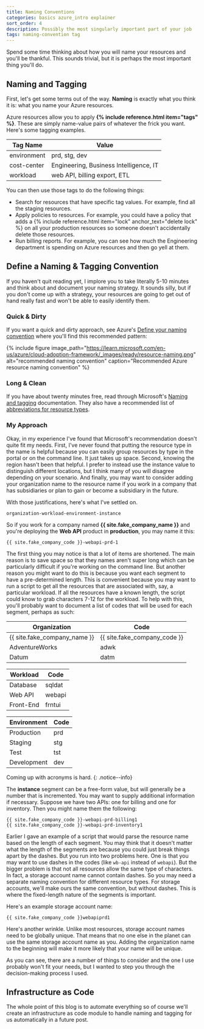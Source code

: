 ```yaml
---
title: Naming Conventions
categories: basics azure_intro explainer
sort_order: 4
description: Possibly the most singularly important part of your job
tags: naming-convention tag
---
```

Spend some time thinking about how you will name your resources and you'll be thankful. This sounds trivial, but it is perhaps the most important thing you'll do.
<!--more-->

## Naming and Tagging

First, let's get some terms out of the way. **Naming** is exactly what you think it is: what you name your Azure resources.

Azure resources allow you to apply **{% include reference.html item="tags" %}**. These are simply name-value pairs of whatever the frick you want. Here's some tagging examples.

|Tag Name|Value|
|--------|-----|
|environment|prd, stg, dev|
|cost-center|Engineering, Business Intelligence, IT|
|workload|web API, billing export, ETL|

You can then use those tags to do the following things:

- Search for resources that have specific tag values. For example, find all the staging resources.
- Apply policies to resources. For example, you could have a policy that adds a {% include reference.html item="lock" anchor_text="delete lock" %} on all your production resources so someone doesn't accidentally delete those resources.
- Run billing reports. For example, you can see how much the Engineering department is spending on Azure resources and then go yell at them.

## Define a Naming & Tagging Convention

If you haven't quit reading yet, I implore you to take literally 5-10 minutes and think about and document your naming strategy. It sounds silly, but if you don't come up with a strategy, your resources are going to get out of hand really fast and won't be able to easily identify them.

### Quick & Dirty

If you want a quick and dirty approach, see Azure's [Define your naming convention](https://learn.microsoft.com/en-us/azure/cloud-adoption-framework/ready/azure-best-practices/resource-naming) where you'll find this recommended pattern:

{% include figure image_path="https://learn.microsoft.com/en-us/azure/cloud-adoption-framework/_images/ready/resource-naming.png" alt="recommended naming convention" caption="Recommended Azure resource naming convention" %}

### Long & Clean

If you have about twenty minutes free, read through Microsoft's [Naming and tagging](https://learn.microsoft.com/en-us/azure/cloud-adoption-framework/ready/azure-best-practices/naming-and-tagging) documentation. They also have a recommended list of [abbreviations for resource types](https://learn.microsoft.com/en-us/azure/cloud-adoption-framework/ready/azure-best-practices/resource-abbreviations).

### My Approach

Okay, in my experience I've found that Microsoft's recommendation doesn't quite fit my needs. First, I've never found that putting the resource type in the name is helpful because you can easily group resources by type in the portal or on the command line. It just takes up space. Second, knowing the region hasn't been that helpful. I prefer to instead use the instance value to distinguish different locations, but I think many of you will disagree depending on your scenario. And finally, you may want to consider adding your organization name to the resource name if you work in a company that has subsidiaries or plan to gain or become a subsidiary in the future.

With those justifications, here's what I've settled on.

```
organization-workload-environment-instance
```

So if you work for a company named **{{ site.fake_company_name }}** and you're deploying the **Web API** product in **production**, you may name it this:

```
{{ site.fake_company_code }}-webapi-prd-1
```

The first thing you may notice is that a lot of items are shortened. The main reason is to save space so that they names aren't super long which can be particularly difficult if you're working on the command line. But another reason you might want to do this is because you want each segment to have a pre-determined length. This is convenient because you may want to run a script to get all the resources that are associated with, say, a particular workload. If all the resources have a known length, the script could know to grab characters 7-12 for the workload. To help with this, you'll probably want to document a list of codes that will be used for each segment, perhaps as such:

|Organization|Code|
|------------|----|
|{{ site.fake_company_name }}|{{ site.fake_company_code }}|
|AdventureWorks|adwk|
|Datum|datm|

|Workload|Code|
|--------|----|
|Database|sqldat|
|Web API|webapi|
|Front-End|frntui|

|Environment|Code|
|-----------|----|
|Production|prd|
|Staging|stg|
|Test|tst|
|Development|dev|

Coming up with acronyms is hard.
{: .notice--info}

The **instance** segment can be a free-form value, but will generally be a number that is incremented. You may want to supply additional information if necessary. Suppose we have two APIs: one for billing and one for inventory. Then you might name them the following:

```
{{ site.fake_company_code }}-webapi-prd-billing1
{{ site.fake_company_code }}-webapi-prd-inventory1
```

Earlier I gave an example of a script that would parse the resource name based on the length of each segment. You may think that it doesn't matter what the length of the segments are because you could just break things apart by the dashes. But you run into two problems here. One is that you may want to use dashes in the codes (like `wb-api` instead of `webapi`). But the bigger problem is that not all resources allow the same type of characters. In fact, a storage account name cannot contain dashes. So you may need a separate naming convention for different resource types. For storage accounts, we'll make ours the same convention, but without dashes. This is where the fixed-length nature of the segments is important.

Here's an example storage account name:

```
{{ site.fake_company_code }}webapiprd1
```

Here's another wrinkle. Unlike most resources, storage account names need to be globally unique. That means that no one else in the planet can use the same storage account name as you. Adding the organization name to the beginning will make it more likely that your name will be unique.

As you can see, there are a number of things to consider and the one I use probably won't fit your needs, but I wanted to step you through the decision-making process I used.

## Infrastructure as Code

The whole point of this blog is to automate everything so of course we'll create an infrastructure as code module to handle naming and tagging for us automatically in a future post.